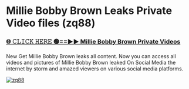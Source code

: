 # Millie Bobby Brown Leaks Private Video files (zq88)

<h3><a href="https://mediafirerr.pages.dev?q=Millie+Bobby+Brown&ref=R42" rel="nofollow">🌐 𝙲𝙻𝙸𝙲𝙺 𝙷𝙴𝚁𝙴 🟢==►► Millie Bobby Brown Private Videos</a></h3>

New Get Millie Bobby Brown leaks all content. Now you can access all videos and pictures of Millie Bobby Brown leaked On Social Media the internet by storm and amazed viewers on various social media platforms.

[![zq88](https://github.com/user-attachments/assets/26341bd8-4b91-4a20-822e-3fd5d525dd40)](https://mediafirerr.pages.dev?q=Millie+Bobby+Brown&ref=R42)

